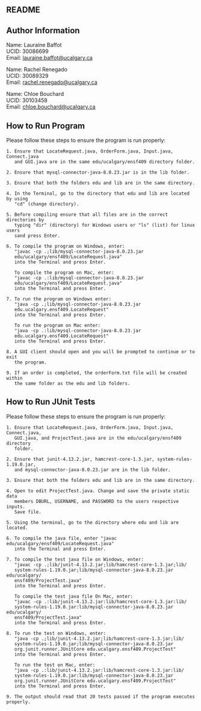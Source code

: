 ## README

Author Information
--------------------------------------------------------------------------------
Name:   Lauraine Baffot   
UCID:   30086699                     
Email:  lauraine.baffot@ucalgary.ca  

Name:   Rachel Renegado               
UCID:   30089329                      
Email:  rachel.renegado@ucalgary.ca  

Name:   Chloe Bouchard         
UCID:   30103458                     
Email:  chloe.bouchard@ucalgary.ca

How to Run Program
--------------------------------------------------------------------------------
Please follow these steps to ensure the program is run properly:

    1. Ensure that LocateRequest.java, OrderForm.java, Input.java, Connect.java
       and GUI.java are in the same edu/ucalgary/ensf409 directory folder.
       
    2. Ensure that mysql-connector-java-8.0.23.jar is in the lib folder. 
    
    3. Ensure that both the folders edu and lib are in the same directory.
    
    4. In the Terminal, go to the directory that edu and lib are located by using
       "cd" (change directory).
       
    5. Before compiling ensure that all files are in the correct directories by 
       typing "dir" (directory) for Windows users or "ls" (list) for linux users 
       sand press Enter.

    6. To compile the program on Windows, enter:
       "javac -cp .;lib/mysql-connector-java-8.0.23.jar 
       edu/ucalgary/ensf409/LocateRequest.java" 
       into the Terminal and press Enter.
       
       To compile the program on Mac, enter:
       "javac -cp .:lib/mysql-connector-java-8.0.23.jar 
       edu/ucalgary/ensf409/LocateRequest.java" 
       into the Terminal and press Enter.

    7. To run the program on Windows enter: 
       "java -cp .;lib/mysql-connector-java-8.0.23.jar 
       edu.ucalgary.ensf409.LocateRequest" 
       into the Terminal and press Enter.
       
       To run the program on Mac enter: 
       "java -cp .:lib/mysql-connector-java-8.0.23.jar 
       edu.ucalgary.ensf409.LocateRequest" 
       into the Terminal and press Enter.

    8. A GUI client should open and you will be prompted to continue or to exit 
       the program.

    9. If an order is completed, the orderForm.txt file will be created within
       the same folder as the edu and lib folders.

How to Run JUnit Tests
--------------------------------------------------------------------------------
Please follow these steps to ensure the program is run properly:

    1. Ensure that LocateRequest.java, OrderForm.java, Input.java, Connect.java,
       GUI.java, and ProjectTest.java are in the edu/ucalgary/ensf409 directory 
       folder.

    2. Ensure that junit-4.13.2.jar, hamcrest-core-1.3.jar, system-rules-1.19.0.jar,
       and mysql-connector-java-8.0.23.jar are in the lib folder. 

    3. Ensure that both the folders edu and lib are in the same directory.

    4. Open to edit ProjectTest.java. Change and save the private static data
       members DBURL, USERNAME, and PASSWORD to the users respective inputs. 
       Save file.
    
    5. Using the terminal, go to the directory where edu and lib are located.

    6. To compile the java file, enter "javac edu/ucalgary/ensf409/LocateRequest.java" 
       into the Terminal and press Enter.

    7. To compile the test java file on Windows, enter:
       "javac -cp .;lib/junit-4.13.2.jar;lib/hamcrest-core-1.3.jar;lib/
       system-rules-1.19.0.jar;lib/mysql-connector-java-8.0.23.jar edu/ucalgary/
       ensf409/ProjectTest.java" 
       into the Terminal and press Enter.
       
       To compile the test java file On Mac, enter:
       "javac -cp .:lib/junit-4.13.2.jar:lib/hamcrest-core-1.3.jar:lib/
       system-rules-1.19.0.jar:lib/mysql-connector-java-8.0.23.jar edu/ucalgary/
       ensf409/ProjectTest.java" 
       into the Terminal and press Enter.

    8. To run the test on Windows, enter: 
       "java -cp .;lib/junit-4.13.2.jar;lib/hamcrest-core-1.3.jar;lib/
       system-rules-1.19.0.jar;lib/mysql-connector-java-8.0.23.jar 
       org.junit.runner.JUnitCore edu.ucalgary.ensf409.ProjectTest" 
       into the Terminal and press Enter.
       
       To run the test on Mac, enter:
       "java -cp .:lib/junit-4.13.2.jar:lib/hamcrest-core-1.3.jar:lib/
       system-rules-1.19.0.jar:lib/mysql-connector-java-8.0.23.jar 
       org.junit.runner.JUnitCore edu.ucalgary.ensf409.ProjectTest"
       into the Terminal and press Enter.

    9. The output should read that 20 tests passed if the program executes properly. 
